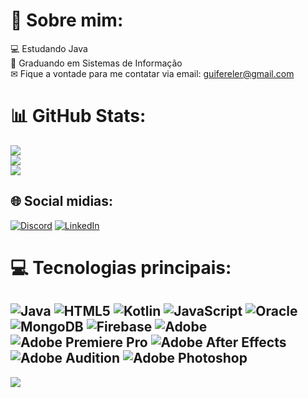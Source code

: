 # 💫 Sobre mim:
💻 Estudando Java<br>🎒 Graduando em Sistemas de Informação<br>✉ Fique a vontade para me contatar via email: guifereler@gmail.com



# 📊 GitHub Stats:
![](https://github-readme-stats.vercel.app/api?username=guimaraesguii&theme=darcula&hide_border=false&include_all_commits=true&count_private=true)<br/>
![](https://github-readme-streak-stats.herokuapp.com/?user=guimaraesguii&theme=darcula&hide_border=false)<br/>
![](https://github-readme-stats.vercel.app/api/top-langs/?username=guimaraesguii&theme=darcula&hide_border=false&include_all_commits=true&count_private=true&layout=compact)

## 🌐 Social midias:
[![Discord](https://img.shields.io/badge/Discord-%237289DA.svg?logo=discord&logoColor=white)](https://discord.gg/348927621515706369) [![LinkedIn](https://img.shields.io/badge/LinkedIn-%230077B5.svg?logo=linkedin&logoColor=white)](https://linkedin.com/in/https://www.linkedin.com/in/guilherme-guimarães-gg/) 

# 💻 Tecnologias principais:
![Java](https://img.shields.io/badge/java-%23ED8B00.svg?style=flat&logo=openjdk&logoColor=white) ![HTML5](https://img.shields.io/badge/html5-%23E34F26.svg?style=flat&logo=html5&logoColor=white) ![Kotlin](https://img.shields.io/badge/kotlin-%237F52FF.svg?style=flat&logo=kotlin&logoColor=white) ![JavaScript](https://img.shields.io/badge/javascript-%23323330.svg?style=flat&logo=javascript&logoColor=%23F7DF1E) ![Oracle](https://img.shields.io/badge/Oracle-F80000?style=flat&logo=oracle&logoColor=white) ![MongoDB](https://img.shields.io/badge/MongoDB-%234ea94b.svg?style=flat&logo=mongodb&logoColor=white) ![Firebase](https://img.shields.io/badge/firebase-a08021?style=flat&logo=firebase&logoColor=ffcd34) ![Adobe](https://img.shields.io/badge/adobe-%23FF0000.svg?style=flat&logo=adobe&logoColor=white) ![Adobe Premiere Pro](https://img.shields.io/badge/Adobe%20Premiere%20Pro-9999FF.svg?style=flat&logo=Adobe%20Premiere%20Pro&logoColor=white) ![Adobe After Effects](https://img.shields.io/badge/Adobe%20After%20Effects-9999FF.svg?style=flat&logo=Adobe%20After%20Effects&logoColor=white) ![Adobe Audition](https://img.shields.io/badge/Adobe%20Audition-9999FF.svg?style=flat&logo=Adobe%20Audition&logoColor=white) ![Adobe Photoshop](https://img.shields.io/badge/adobe%20photoshop-%2331A8FF.svg?style=flat&logo=adobe%20photoshop&logoColor=white)
---
[![](https://visitcount.itsvg.in/api?id=guimaraesguii&icon=0&color=0)](https://visitcount.itsvg.in)


